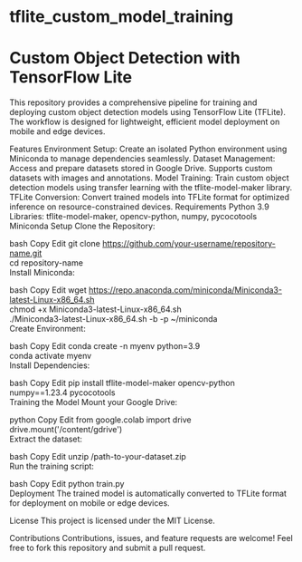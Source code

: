 # tflite_custom_model_training

# Custom Object Detection with TensorFlow Lite
This repository provides a comprehensive pipeline for training and deploying custom object detection models using TensorFlow Lite (TFLite). The workflow is designed for lightweight, efficient model deployment on mobile and edge devices.

Features
Environment Setup: Create an isolated Python environment using Miniconda to manage dependencies seamlessly.
Dataset Management: Access and prepare datasets stored in Google Drive. Supports custom datasets with images and annotations.
Model Training: Train custom object detection models using transfer learning with the tflite-model-maker library.
TFLite Conversion: Convert trained models into TFLite format for optimized inference on resource-constrained devices.
Requirements
Python 3.9
Libraries: tflite-model-maker, opencv-python, numpy, pycocotools
Miniconda
Setup
Clone the Repository:

bash
Copy
Edit
git clone https://github.com/your-username/repository-name.git  
cd repository-name  
Install Miniconda:

bash
Copy
Edit
wget https://repo.anaconda.com/miniconda/Miniconda3-latest-Linux-x86_64.sh  
chmod +x Miniconda3-latest-Linux-x86_64.sh  
./Miniconda3-latest-Linux-x86_64.sh -b -p ~/miniconda  
Create Environment:

bash
Copy
Edit
conda create -n myenv python=3.9  
conda activate myenv  
Install Dependencies:

bash
Copy
Edit
pip install tflite-model-maker opencv-python numpy==1.23.4 pycocotools  
Training the Model
Mount your Google Drive:

python
Copy
Edit
from google.colab import drive  
drive.mount('/content/gdrive')  
Extract the dataset:

bash
Copy
Edit
unzip /path-to-your-dataset.zip  
Run the training script:

bash
Copy
Edit
python train.py  
Deployment
The trained model is automatically converted to TFLite format for deployment on mobile or edge devices.

License
This project is licensed under the MIT License.

Contributions
Contributions, issues, and feature requests are welcome! Feel free to fork this repository and submit a pull request.
